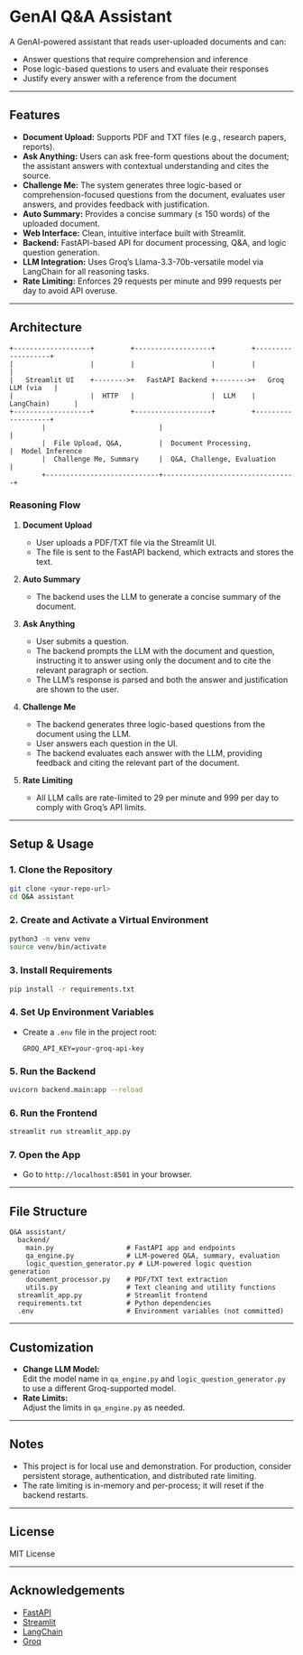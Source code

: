 
# GenAI Q&A Assistant

A GenAI-powered assistant that reads user-uploaded documents and can:
- Answer questions that require comprehension and inference
- Pose logic-based questions to users and evaluate their responses
- Justify every answer with a reference from the document

---

## Features

- **Document Upload:** Supports PDF and TXT files (e.g., research papers, reports).
- **Ask Anything:** Users can ask free-form questions about the document; the assistant answers with contextual understanding and cites the source.
- **Challenge Me:** The system generates three logic-based or comprehension-focused questions from the document, evaluates user answers, and provides feedback with justification.
- **Auto Summary:** Provides a concise summary (≤ 150 words) of the uploaded document.
- **Web Interface:** Clean, intuitive interface built with Streamlit.
- **Backend:** FastAPI-based API for document processing, Q&A, and logic question generation.
- **LLM Integration:** Uses Groq’s Llama-3.3-70b-versatile model via LangChain for all reasoning tasks.
- **Rate Limiting:** Enforces 29 requests per minute and 999 requests per day to avoid API overuse.

---

## Architecture

```
+-------------------+         +-------------------+         +-------------------+
|                   |         |                   |         |                   |
|   Streamlit UI    +-------->+   FastAPI Backend +-------->+   Groq LLM (via   |
|                   |  HTTP   |                   |  LLM    |   LangChain)      |
+-------------------+         +-------------------+         +-------------------+
        |                            |                                 |
        |  File Upload, Q&A,         |  Document Processing,           |  Model Inference
        |  Challenge Me, Summary     |  Q&A, Challenge, Evaluation     |
        +----------------------------+---------------------------------+
```

### Reasoning Flow

1. **Document Upload**
   - User uploads a PDF/TXT file via the Streamlit UI.
   - The file is sent to the FastAPI backend, which extracts and stores the text.

2. **Auto Summary**
   - The backend uses the LLM to generate a concise summary of the document.

3. **Ask Anything**
   - User submits a question.
   - The backend prompts the LLM with the document and question, instructing it to answer using only the document and to cite the relevant paragraph or section.
   - The LLM’s response is parsed and both the answer and justification are shown to the user.

4. **Challenge Me**
   - The backend generates three logic-based questions from the document using the LLM.
   - User answers each question in the UI.
   - The backend evaluates each answer with the LLM, providing feedback and citing the relevant part of the document.

5. **Rate Limiting**
   - All LLM calls are rate-limited to 29 per minute and 999 per day to comply with Groq’s API limits.

---

## Setup & Usage

### 1. Clone the Repository

```bash
git clone <your-repo-url>
cd Q&A assistant
```

### 2. Create and Activate a Virtual Environment

```bash
python3 -m venv venv
source venv/bin/activate
```

### 3. Install Requirements

```bash
pip install -r requirements.txt
```

### 4. Set Up Environment Variables

- Create a `.env` file in the project root:
  ```
  GROQ_API_KEY=your-groq-api-key
  ```

### 5. Run the Backend

```bash
uvicorn backend.main:app --reload
```

### 6. Run the Frontend

```bash
streamlit run streamlit_app.py
```

### 7. Open the App

- Go to `http://localhost:8501` in your browser.

---

## File Structure

```
Q&A assistant/
  backend/
    main.py                  # FastAPI app and endpoints
    qa_engine.py             # LLM-powered Q&A, summary, evaluation
    logic_question_generator.py # LLM-powered logic question generation
    document_processor.py    # PDF/TXT text extraction
    utils.py                 # Text cleaning and utility functions
  streamlit_app.py           # Streamlit frontend
  requirements.txt           # Python dependencies
  .env                       # Environment variables (not committed)
```

---

## Customization

- **Change LLM Model:**  
  Edit the model name in `qa_engine.py` and `logic_question_generator.py` to use a different Groq-supported model.
- **Rate Limits:**  
  Adjust the limits in `qa_engine.py` as needed.

---

## Notes

- This project is for local use and demonstration. For production, consider persistent storage, authentication, and distributed rate limiting.
- The rate limiting is in-memory and per-process; it will reset if the backend restarts.

---

## License

MIT License

---

## Acknowledgements

- [FastAPI](https://fastapi.tiangolo.com/)
- [Streamlit](https://streamlit.io/)
- [LangChain](https://python.langchain.com/)
- [Groq](https://console.groq.com/)
```